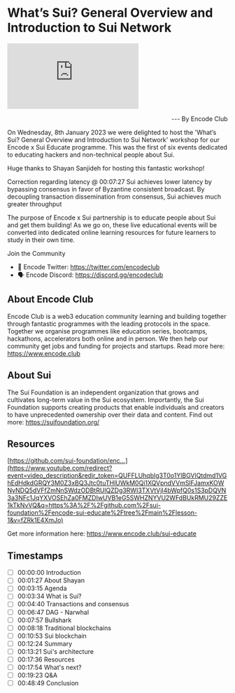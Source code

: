 # What’s Sui? General Overview and Introduction to Sui Network

<div class="video-wrapper">
  <iframe class="lazy-loaded" data-lazy-type="iframe" data-src="https://www.youtube.com/embed/fZRk1E4XmJo" frameborder="0" allowfullscreen="allowfullscreen" src="https://www.youtube.com/embed/fZRk1E4XmJo"></iframe>
</div>
<p align="right">--- By Encode Club</p>



On Wednesday, 8th January 2023 we were delighted to host the 'What’s Sui? General Overview and Introduction to Sui Network' workshop for our Encode x Sui Educate programme. This was the first of six events dedicated to educating hackers and non-technical people about Sui.

Huge thanks to Shayan Sanjideh for hosting this fantastic workshop!

Correction regarding latency @ 00:07:27
Sui achieves lower latency by bypassing consensus in favor of Byzantine consistent broadcast. By decoupling transaction dissemination from consensus, Sui achieves much greater throughput

The purpose of Encode x Sui partnership is to educate people about Sui and get them building! As we go on, these live educational events will be converted into dedicated online learning resources for future learners to study in their own time.


Join the Community

* 🐥 Encode Twitter: https://twitter.com/encodeclub 
* 🗣 Encode Discord: https://discord.gg/encodeclub

## About Encode Club
Encode Club is a web3 education community learning and building together through fantastic programmes with the leading protocols in the space. Together we organise programmes like education series, bootcamps, hackathons, accelerators both online and in person. We then help our community get jobs and funding for projects and startups. Read more here: https://www.encode.club 

## About Sui
The Sui Foundation is an independent organization that grows and cultivates long-term value in the Sui ecosystem. Importantly, the Sui Foundation supports creating products that enable individuals and creators to have unprecedented ownership over their data and content. Find out more: https://suifoundation.org/


## Resources

[https://github.com/sui-foundation/enc...](https://www.youtube.com/redirect?event=video_description&redir_token=QUFFLUhqblg3T0o1YlBGVlQtdmd1VGhEdHdkdGRQY3M0Z3xBQ3Jtc0tuTHlUWkM0Qi1XQVpndVVmSlFJamxKOWNyNDQ5dVFfZmNnSWdzODBtRUlQZDg3RWI3TXVtVjI4bWpfQ0s1S3pDQVN3a3NFc1JqYXVOSEhZa0FMZDIwUVB1eG5SWHZNYVU2WFdBUkRMU29ZZE1kTkNvVQ&q=https%3A%2F%2Fgithub.com%2Fsui-foundation%2Fencode-sui-educate%2Ftree%2Fmain%2Flesson-1&v=fZRk1E4XmJo)


Get more information here: https://www.encode.club/sui-educate


## Timestamps

- [ ] 00:00:00 Introduction
- [ ] 00:01:27 About Shayan
- [ ] 00:03:15 Agenda
- [ ] 00:03:34 What is Sui?
- [ ] 00:04:40 Transactions and consensus
- [ ] 00:06:47 DAG - Narwhal
- [ ] 00:07:57 Bullshark
- [ ] 00:08:18 Traditional blockchains
- [ ] 00:10:53 Sui blockchain
- [ ] 00:12:24 Summary
- [ ] 00:13:21 Sui's architecture
- [ ] 00:17:36 Resources
- [ ] 00:17:54 What's next?
- [ ] 00:19:23 Q&A
- [ ] 00:48:49 Conclusion